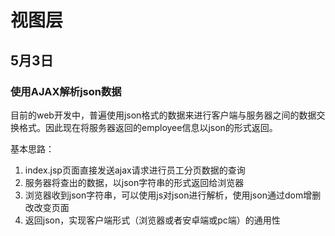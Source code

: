 # 视图层

## 5月3日

### 使用AJAX解析json数据

目前的web开发中，普遍使用json格式的数据来进行客户端与服务器之间的数据交换格式。因此现在将服务器返回的employee信息以json的形式返回。

基本思路：

1. index.jsp页面直接发送ajax请求进行员工分页数据的查询
2. 服务器将查出的数据，以json字符串的形式返回给浏览器
3. 浏览器收到json字符串，可以使用js对json进行解析，使用json通过dom增删改改变页面
4. 返回json，实现客户端形式（浏览器或者安卓端或pc端）的通用性

